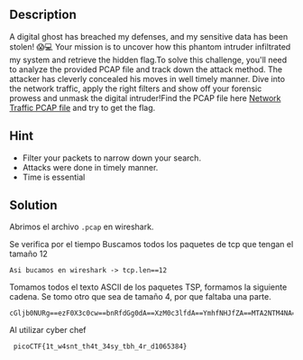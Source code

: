 ## Description

A digital ghost has breached my defenses, and my sensitive data has been stolen! 😱💻 Your mission is to uncover how this phantom intruder infiltrated my system and retrieve the hidden flag.To solve this challenge, you'll need to analyze the provided PCAP file and track down the attack method. The attacker has cleverly concealed his moves in well timely manner. Dive into the network traffic, apply the right filters and show off your forensic prowess and unmask the digital intruder!Find the PCAP file here [Network Traffic PCAP file](https://challenge-files.picoctf.net/c_verbal_sleep/a681faccaaa199ce75c3abeef9525f813b6451644a8d8d27cc097e4b1ccb741a/myNetworkTraffic.pcap) and try to get the flag.

## Hint

-  Filter your packets to narrow down your search.
-  Attacks were done in timely manner.
-  Time is essential

## Solution

Abrimos el archivo `.pcap` en wireshark.

Se verifica por el tiempo Buscamos todos los paquetes de tcp que tengan el tamaño 12

```
Asi bucamos en wireshark -> tcp.len==12 
```

Tomamos todos el texto ASCII de los paquetes TSP, formamos la siguiente cadena. Se tomo otro que sea de tamaño 4, por que faltaba una parte.

```
cGljb0NURg==ezF0X3c0cw==bnRfdGg0dA==XzM0c3lfdA==YmhfNHJfZA==MTA2NTM4NA==
```

Al utilizar cyber chef

```
 picoCTF{1t_w4snt_th4t_34sy_tbh_4r_d1065384}
 ```
 